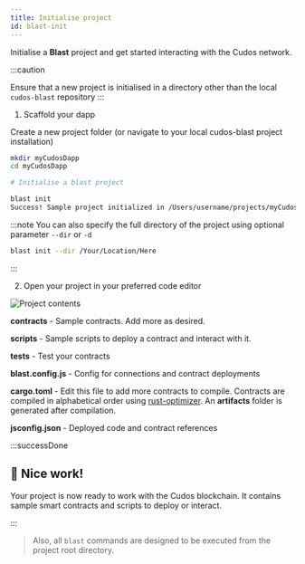 ```yaml
---
title: Initialise project
id: blast-init
---
```


Initialise a **Blast** project and get started interacting with the Cudos network. 

:::caution

Ensure that a new project is initialised in a directory other than the local `cudos-blast` repository
:::

1. Scaffold your dapp 

Create a new project folder (or navigate to your local cudos-blast project installation)

```bash
mkdir myCudosDapp
cd myCudosDapp

# Initialise a blast project

blast init
Success! Sample project initialized in /Users/username/projects/myCudosDapp
```

:::note 
You can also specify the full directory of the project using optional parameter `--dir` or `-d`

```bash
blast init --dir /Your/Location/Here
```
:::

2. Open your project in your preferred code editor

![Project contents](/img/dapp-contents.png)

**contracts** - Sample contracts. Add more as desired.

**scripts** - Sample scripts to deploy a contract and interact with it.

**tests** - Test your contracts

**blast.config.js** - Config for connections and contract deployments

**cargo.toml** - Edit this file to add more contracts to compile. Contracts are compiled in alphabetical order using [rust-optimizer](https://github.com/CosmWasm/rust-optimizer). An **artifacts** folder is generated after compilation. 

**jsconfig.json** - Deployed code and contract references


:::successDone
## 🎉 Nice work! 

Your project is now ready to work with the Cudos blockchain. It contains sample smart contracts and scripts to deploy or interact. 

:::


  
> Also, all `blast` commands are designed to be executed from the project root directory.